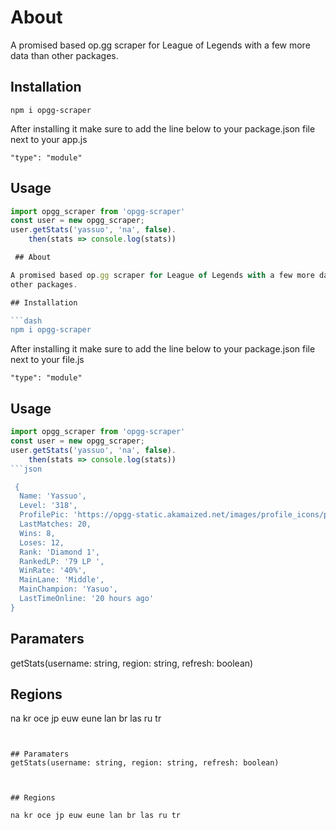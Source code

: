 # About

A promised based op.gg scraper for League of Legends with a few more data than 
other packages.

## Installation

```dash
npm i opgg-scraper
```

After installing it make sure to add the line below to your package.json file next to your app.js
```dash
"type": "module" 
```


## Usage
```javascript
import opgg_scraper from 'opgg-scraper'
const user = new opgg_scraper;
user.getStats('yassuo', 'na', false).
    then(stats => console.log(stats))     
```

```javascript
 ## About

A promised based op.gg scraper for League of Legends with a few more data than 
other packages.

## Installation

```dash
npm i opgg-scraper
```

After installing it make sure to add the line below to your package.json file next to your file.js
```dash
"type": "module" 
```


## Usage
```javascript
import opgg_scraper from 'opgg-scraper'
const user = new opgg_scraper;
user.getStats('yassuo', 'na', false).
    then(stats => console.log(stats))     
```json

 {
  Name: 'Yassuo',
  Level: '318',
  ProfilePic: 'https://opgg-static.akamaized.net/images/profile_icons/profileIcon4832.jpg?image=q_auto:best&v=1518361200',
  LastMatches: 20,
  Wins: 8,
  Loses: 12,
  Rank: 'Diamond 1',
  RankedLP: '79 LP ',
  WinRate: '40%',
  MainLane: 'Middle',
  MainChampion: 'Yasuo',
  LastTimeOnline: '20 hours ago'
}
```

## Paramaters
getStats(username: string, region: string, refresh: boolean)



## Regions

na kr oce jp euw eune lan br las ru tr


```


## Paramaters
getStats(username: string, region: string, refresh: boolean)



## Regions

na kr oce jp euw eune lan br las ru tr

